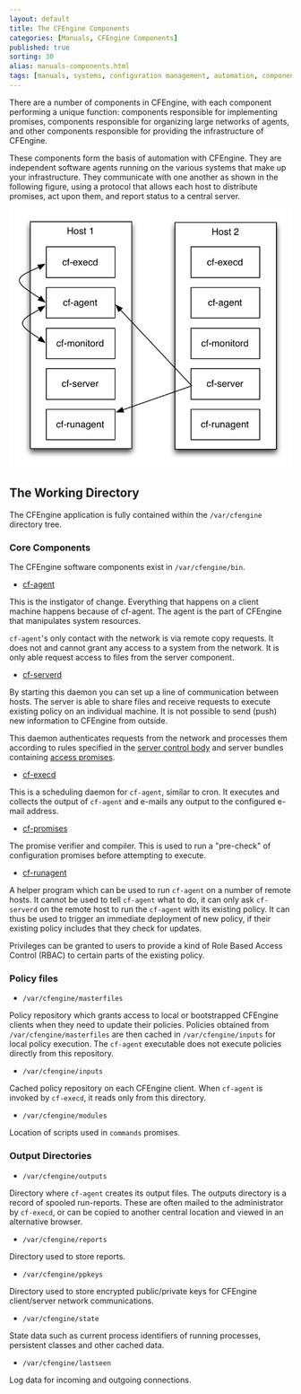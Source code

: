 ```yaml
---
layout: default
title: The CFEngine Components
categories: [Manuals, CFEngine Components]
published: true
sorting: 30
alias: manuals-components.html
tags: [manuals, systems, configuration management, automation, components, cf-agent, directory]
---
```


There are a number of components in CFEngine, with each component performing a 
unique function: components responsible for implementing promises, components 
responsible for organizing large networks of agents, and other components 
responsible for providing the infrastructure of CFEngine.

These components form the basis of automation with CFEngine. They are 
independent software agents running on the various systems that make up your 
infrastructure. They communicate with one  another as shown in the following 
figure, using a protocol that allows each  host to distribute promises, act 
upon them, and report status to a central server.

![Components overview](components-overview.png)

## The Working Directory

The CFEngine application is fully contained within the `/var/cfengine` 
directory tree.

### Core Components

The CFEngine software components exist in `/var/cfengine/bin`.

* [cf-agent](reference-components-cfagent.html)

This is the instigator of change. Everything that happens on a client machine 
happens because of cf-agent. The agent is the part of CFEngine that 
manipulates system resources.

`cf-agent`'s only contact with the network is via remote copy requests. It 
does not and cannot grant any access to a system from the network. It is only 
able request access to files from the server component.

* [cf-serverd](reference-components-cfserverd.html)

By starting this daemon you can set up a line of communication between hosts.
The server is able to share files and receive requests to execute existing 
policy on an individual machine. It is not possible to send (push) new 
information to CFEngine from outside.

This daemon authenticates requests from the network and processes them 
according to rules specified in the
[server control body](reference-components-cfserverd-control-promises.html) 
and server bundles containing
[access promises](reference-components-cfserverd-bundles-for-server.html).

* [cf-execd](reference-components-cfexecd.html)

This is a scheduling daemon for `cf-agent`, similar to cron.
It executes and collects the output of `cf-agent` and
e-mails any output to the configured e-mail address.

* [cf-promises](reference-components-cfpromises.html)

The promise verifier and compiler. This is used to run a "pre-check" of 
configuration promises before attempting to execute.

* [cf-runagent](reference-components-cfrunagent.html)

A helper program which can be used to run `cf-agent` on a number of remote 
hosts. It cannot be used to tell `cf-agent` what to do, it can only ask 
`cf-serverd` on the remote host to run the `cf-agent` with its existing 
policy. It can thus be used to trigger an immediate deployment of new policy, 
if their existing policy includes that they check for updates.

Privileges can be granted to users to provide a kind of Role Based Access 
Control (RBAC) to certain parts of the existing policy.

### Policy files

* `/var/cfengine/masterfiles`

Policy repository which grants access to local or bootstrapped CFEngine 
clients when they need to update their policies. Policies obtained from 
`/var/cfengine/masterfiles` are then cached in `/var/cfengine/inputs` for 
local policy execution. The `cf-agent` executable does not execute policies 
directly from this repository.

* `/var/cfengine/inputs`

Cached policy repository on each CFEngine client. When `cf-agent` is 
invoked by `cf-execd`, it reads only from this directory.

* `/var/cfengine/modules`

Location of scripts used in `commands` promises.

### Output Directories

* `/var/cfengine/outputs`

Directory where `cf-agent` creates its output files. The outputs directory is 
a record of spooled run-reports. These are often mailed to the administrator 
by `cf-execd`, or can be copied to another central location and viewed in an 
alternative browser.

* `/var/cfengine/reports`

Directory used to store reports.

* `/var/cfengine/ppkeys`

Directory used to store encrypted public/private keys for CFEngine
client/server network communications.

* `/var/cfengine/state`

State data such as current process identifiers of running processes, 
persistent classes and other cached data.

* `/var/cfengine/lastseen`

Log data for incoming and outgoing connections.

